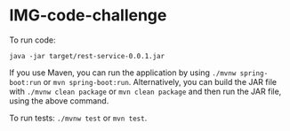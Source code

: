 # IMG-code-challenge

To run code:

```
java -jar target/rest-service-0.0.1.jar
```

If you use Maven, you can run the application by using `./mvnw spring-boot:run` or `mvn spring-boot:run`. Alternatively, you can build the JAR file with `./mvnw clean package` or `mvn clean package` and then run the JAR file, using the above command.

To run tests: `./mvnw test` or `mvn test`.
